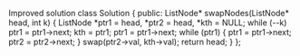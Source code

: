
Improved solution
class Solution {
      public:
            ListNode* swapNodes(ListNode* head, int k) {
            ListNode *ptr1 = head, *ptr2 = head, *kth = NULL;
            while (--k)
            ptr1 = ptr1->next;
            kth = ptr1;
            ptr1 = ptr1->next;
            while (ptr1) {
            ptr1 = ptr1->next;
            ptr2 = ptr2->next;
      }
swap(ptr2->val, kth->val);
return head;
}
};
